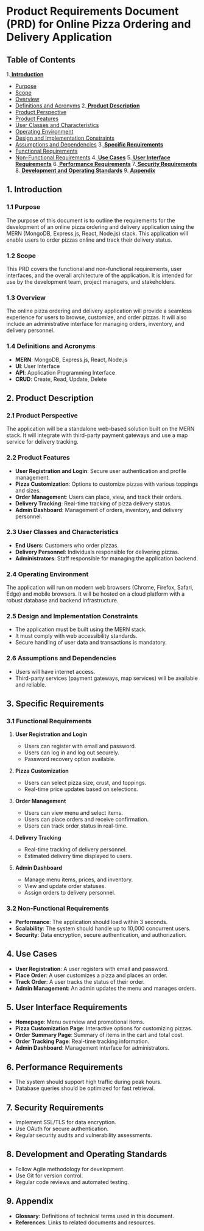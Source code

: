 # Product Requirements Document (PRD) for Online Pizza Ordering and Delivery Application

## Table of Contents

1.[ **Introduction**](#1-introduction)
- [Purpose](#11-purpose)
- [Scope](#12-scope)
- [Overview](#13-overview)
- [Definitions and Acronyms](#14-definitions-and-acronyms)
2.[ **Product Description**](#2-product-description)
- [Product Perspective](#21-product-perspective)
- [Product Features](#22-product-features)
- [User Classes and Characteristics](#23-user-classes-and-characteristics)
- [Operating Environment](#24-operating-environment)
- [Design and Implementation Constraints](#25-design-and-implementation-constraints)
- [Assumptions and Dependencies](#26-assumptions-and-dependencies)
3.[ **Specific Requirements**](#3-specific-requirements)
- [Functional Requirements](#31-functional-requirements)
- [Non-Functional Requirements](#32-non-functional-requirements)
4.[ **Use Cases**](#4-use-cases)
5.[ **User Interface Requirements**](#5-user-interface-requirements)
6.[ **Performance Requirements**](#6-performance-requirements)
7.[ **Security Requirements**](#7-security-requirements)
8.[ **Development and Operating Standards**](#8-development-and-operating-standards)
9.[ **Appendix**](#9-appendix)

## 1. Introduction

### 1.1 Purpose

The purpose of this document is to outline the requirements for the development of an online pizza ordering and delivery application using the MERN (MongoDB, Express.js, React, Node.js) stack. This application will enable users to order pizzas online and track their delivery status.

### 1.2 Scope

This PRD covers the functional and non-functional requirements, user interfaces, and the overall architecture of the application. It is intended for use by the development team, project managers, and stakeholders.

### 1.3 Overview

The online pizza ordering and delivery application will provide a seamless experience for users to browse, customize, and order pizzas. It will also include an administrative interface for managing orders, inventory, and delivery personnel.

### 1.4 Definitions and Acronyms

- **MERN**: MongoDB, Express.js, React, Node.js
- **UI**: User Interface
- **API**: Application Programming Interface
- **CRUD**: Create, Read, Update, Delete

## 2. Product Description

### 2.1 Product Perspective

The application will be a standalone web-based solution built on the MERN stack. It will integrate with third-party payment gateways and use a map service for delivery tracking.

### 2.2 Product Features

- **User Registration and Login**: Secure user authentication and profile management.
- **Pizza Customization**: Options to customize pizzas with various toppings and sizes.
- **Order Management**: Users can place, view, and track their orders.
- **Delivery Tracking**: Real-time tracking of pizza delivery status.
- **Admin Dashboard**: Management of orders, inventory, and delivery personnel.

### 2.3 User Classes and Characteristics

- **End Users**: Customers who order pizzas.
- **Delivery Personnel**: Individuals responsible for delivering pizzas.
- **Administrators**: Staff responsible for managing the application backend.

### 2.4 Operating Environment

The application will run on modern web browsers (Chrome, Firefox, Safari, Edge) and mobile browsers. It will be hosted on a cloud platform with a robust database and backend infrastructure.

### 2.5 Design and Implementation Constraints

- The application must be built using the MERN stack.
- It must comply with web accessibility standards.
- Secure handling of user data and transactions is mandatory.

### 2.6 Assumptions and Dependencies

- Users will have internet access.
- Third-party services (payment gateways, map services) will be available and reliable.

## 3. Specific Requirements

### 3.1 Functional Requirements

1. **User Registration and Login**

   - Users can register with email and password.
   - Users can log in and log out securely.
   - Password recovery option available.

2. **Pizza Customization**

   - Users can select pizza size, crust, and toppings.
   - Real-time price updates based on selections.

3. **Order Management**

   - Users can view menu and select items.
   - Users can place orders and receive confirmation.
   - Users can track order status in real-time.

4. **Delivery Tracking**

   - Real-time tracking of delivery personnel.
   - Estimated delivery time displayed to users.

5. **Admin Dashboard**
   - Manage menu items, prices, and inventory.
   - View and update order statuses.
   - Assign orders to delivery personnel.

### 3.2 Non-Functional Requirements

- **Performance**: The application should load within 3 seconds.
- **Scalability**: The system should handle up to 10,000 concurrent users.
- **Security**: Data encryption, secure authentication, and authorization.

## 4. Use Cases

- **User Registration**: A user registers with email and password.
- **Place Order**: A user customizes a pizza and places an order.
- **Track Order**: A user tracks the status of their order.
- **Admin Management**: An admin updates the menu and manages orders.

## 5. User Interface Requirements

- **Homepage**: Menu overview and promotional items.
- **Pizza Customization Page**: Interactive options for customizing pizzas.
- **Order Summary Page**: Summary of items in the cart and total cost.
- **Order Tracking Page**: Real-time tracking information.
- **Admin Dashboard**: Management interface for administrators.

## 6. Performance Requirements

- The system should support high traffic during peak hours.
- Database queries should be optimized for fast retrieval.

## 7. Security Requirements

- Implement SSL/TLS for data encryption.
- Use OAuth for secure authentication.
- Regular security audits and vulnerability assessments.

## 8. Development and Operating Standards

- Follow Agile methodology for development.
- Use Git for version control.
- Regular code reviews and automated testing.

## 9. Appendix

- **Glossary**: Definitions of technical terms used in this document.
- **References**: Links to related documents and resources.
